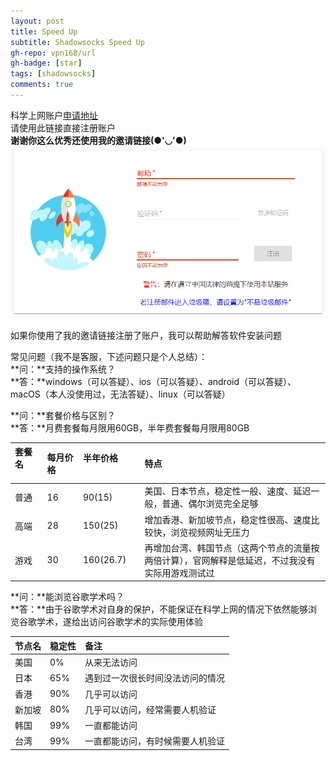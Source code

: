 ```yaml
---
layout: post
title: Speed Up
subtitle: Shadowsocks Speed Up
gh-repo: vpn168/url
gh-badge: [star]
tags: [shadowsocks]
comments: true
---
```

科学上网账户[申请地址](https://www.yunkly.com/home/ref/8278528127)  
请使用此链接直接注册账户  
**谢谢你这么优秀还使用我的邀请链接(●'◡'●)**  
![register](/img/speedup/register.png)  

如果你使用了我的邀请链接注册了账户，我可以帮助解答软件安装问题  
  
常见问题（我不是客服，下述问题只是个人总结）：  
**问：**支持的操作系统？  
**答：**windows（可以答疑）、ios（可以答疑）、android（可以答疑）、macOS（本人没使用过，无法答疑）、linux（可以答疑）  
  
**问：**套餐价格与区别？  
**答：**月费套餐每月限用60GB，半年费套餐每月限用80GB  

| 套餐名&nbsp; &nbsp; &nbsp; &nbsp; | 每月价格&nbsp; &nbsp; &nbsp; &nbsp; | 半年价格&nbsp; &nbsp; &nbsp; &nbsp;&nbsp; &nbsp; &nbsp; &nbsp;| 特点 |
| :------ | :--- | :--- | :--- |
| 普通 | 16 | 90(15) | 美国、日本节点，稳定性一般、速度、延迟一般，普通、偶尔浏览完全足够 |
| 高端 | 28 | 150(25) | 增加香港、新加坡节点，稳定性很高、速度比较快，浏览视频网址无压力 |
| 游戏 | 30 | 160(26.7) | 再增加台湾、韩国节点（这两个节点的流量按两倍计算），官网解释是低延迟，不过我没有实际用游戏测试过 |  

**问：**能浏览谷歌学术吗？  
**答：**由于谷歌学术对自身的保护，不能保证在科学上网的情况下依然能够浏览谷歌学术，遂给出访问谷歌学术的实际使用体验  

| 节点名 | 稳定性 | 备注 |
| :------ | :--- | :--- |
| 美国 | 0% | 从来无法访问 |
| 日本 | 65% | 遇到过一次很长时间没法访问的情况 |
| 香港 | 90% | 几乎可以访问 |
| 新加坡 | 80% | 几乎可以访问，经常需要人机验证 |
| 韩国 | 99% | 一直都能访问 |
| 台湾 | 99% | 一直都能访问，有时候需要人机验证 |  

